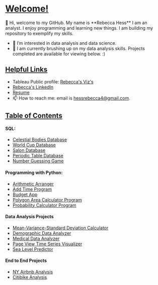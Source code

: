 <h1 style="text-decoration: underline;">Welcome!</h1>
👋 Hi, welcome to my GitHub. My name is **Rebecca Hess**  I am an analyst. I enjoy programming and learning new things. I am building my repository to exemplify my skills. 

- 👀 I’m interested in data analysis and data science. 
- 🌱 I am currently brushing up on my data analysis skills. Projects completed are available for viewing below. :)

<h2 style="text-decoration: underline;">Helpful Links</h2>

- Tableau Public profile: <a href="https://public.tableau.com/app/profile/rebecca.jo.hess/vizzes">Rebecca's Viz's</a>
- <a href="https://www.linkedin.com/in/rebecca-hess-293391174/">Rebecca's LinkedIn</a>
- <a href="https://docs.google.com/document/d/1igPRg9dT7tB9sGB358Yds9Rp041M0_DH/edit?usp=drive_link&ouid=106111808802892379304&rtpof=true&sd=true">Resume</a>
- 📫 How to reach me: email is hessrebecca4@gmail.com.

  
<h2 style="text-decoration: underline;">Table of Contents</h2>

#### SQL: 
- <a href="https://github.com/rebeccahess22/Celestial-Bodies-Project1">Celestial Bodies Database</a>
- <a href="https://github.com/rebeccahess22/World-Cup-Project2">World Cup Database</a>
- <a href="https://github.com/rebeccahess22/Salon-Project3">Salon Database</a>
- <a href="https://github.com/rebeccahess22/Periodic-Table-Project4">Periodic Table Database</a> 
- <a href="https://github.com/rebeccahess22/Number-Guess-Project5">Number Guessing Game</a>

#### Programming with Python: 
- <a href="https://github.com/rebeccahess22/arithmetic-arranger-Project1">Arithmetic Arranger</a>
- <a href="https://github.com/rebeccahess22/add-time-Project2">Add Time Program</a>
- <a href="https://github.com/rebeccahess22/budget-app-Project3">Budget App</a>
- <a href="https://github.com/rebeccahess22/polygon-area-calculator-Project4">Polygon Area Calculator Program</a>
- <a href="https://github.com/rebeccahess22/probability-calculator-Project5">Probability Calculator Program</a>

#### Data Analysis Projects
- <a href="https://github.com/rebeccahess22/Data-Analysis-Projects/tree/main/freeCodeCamp/Project1">Mean-Variance-Standard Deviation Calculator</a>
- <a href="https://github.com/rebeccahess22/Data-Analysis-Projects/tree/main/freeCodeCamp/Project2">Demographic Data Analyzer</a>
- <a href="https://github.com/rebeccahess22/Data-Analysis-Projects/tree/main/freeCodeCamp/Project3">Medical Data Analyzer</a>
- <a href="https://github.com/rebeccahess22/Data-Analysis-Projects/tree/main/freeCodeCamp/Project4">Page View Time Series Visualizer</a>
- <a href="https://github.com/rebeccahess22/Data-Analysis-Projects/tree/main/freeCodeCamp/Project5">Sea Level Predictor</a>

#### End to End Projects
- <a href="https://github.com/rebeccahess22/Data-Analysis-Projects/tree/main/NY-airbnb-analysis">NY Airbnb Analysis</a>
- <a href="https://github.com/rebeccahess22/citibike">Citibike Analysis</a>

<!---
rebeccahess22/rebeccahess22 is a ✨ special ✨ repository because its `README.md` (this file) appears on your GitHub profile.
You can click the Preview link to take a look at your changes.
--->

